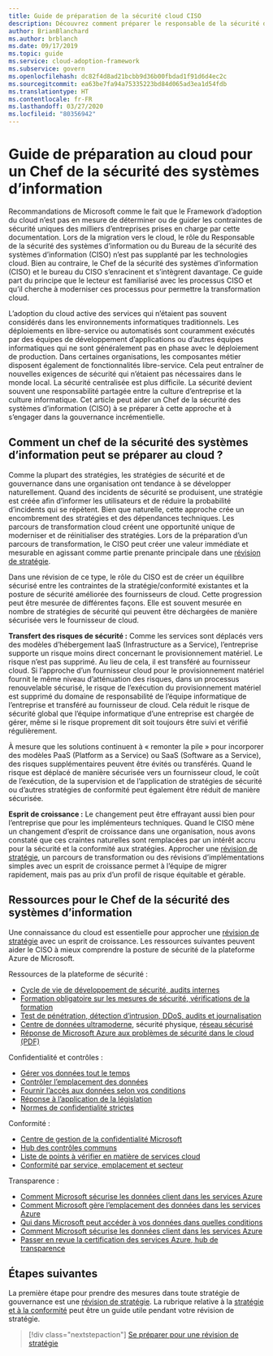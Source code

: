 ```yaml
---
title: Guide de préparation de la sécurité cloud CISO
description: Découvrez comment préparer le responsable de la sécurité des systèmes d’information (CISO) à la transformation du cloud et à la gouvernance incrémentielle.
author: BrianBlanchard
ms.author: brblanch
ms.date: 09/17/2019
ms.topic: guide
ms.service: cloud-adoption-framework
ms.subservice: govern
ms.openlocfilehash: dc82f4d8ad21bcbb9d36b00fbdad1f91d6d4ec2c
ms.sourcegitcommit: ea63be7fa94a75335223bd84d065ad3ea1d54fdb
ms.translationtype: HT
ms.contentlocale: fr-FR
ms.lasthandoff: 03/27/2020
ms.locfileid: "80356942"
---
```

<!-- cSpell:ignore CISO -->

# <a name="ciso-cloud-readiness-guide"></a>Guide de préparation au cloud pour un Chef de la sécurité des systèmes d’information

Recommandations de Microsoft comme le fait que le Framework d’adoption du cloud n’est pas en mesure de déterminer ou de guider les contraintes de sécurité uniques des milliers d’entreprises prises en charge par cette documentation. Lors de la migration vers le cloud, le rôle du Responsable de la sécurité des systèmes d’information ou du Bureau de la sécurité des systèmes d’information (CISO) n’est pas supplanté par les technologies cloud. Bien au contraire, le Chef de la sécurité des systèmes d’information (CISO) et le bureau du CISO s’enracinent et s’intègrent davantage. Ce guide part du principe que le lecteur est familiarisé avec les processus CISO et qu’il cherche à moderniser ces processus pour permettre la transformation cloud.

L’adoption du cloud active des services qui n’étaient pas souvent considérés dans les environnements informatiques traditionnels. Les déploiements en libre-service ou automatisés sont couramment exécutés par des équipes de développement d’applications ou d’autres équipes informatiques qui ne sont généralement pas en phase avec le déploiement de production. Dans certaines organisations, les composantes métier disposent également de fonctionnalités libre-service. Cela peut entraîner de nouvelles exigences de sécurité qui n’étaient pas nécessaires dans le monde local. La sécurité centralisée est plus difficile. La sécurité devient souvent une responsabilité partagée entre la culture d’entreprise et la culture informatique. Cet article peut aider un Chef de la sécurité des systèmes d’information (CISO) à se préparer à cette approche et à s’engager dans la gouvernance incrémentielle.

<!-- markdownlint-disable MD026 -->

## <a name="how-can-a-ciso-prepare-for-the-cloud"></a>Comment un chef de la sécurité des systèmes d’information peut se préparer au cloud ?

Comme la plupart des stratégies, les stratégies de sécurité et de gouvernance dans une organisation ont tendance à se développer naturellement. Quand des incidents de sécurité se produisent, une stratégie est créée afin d’informer les utilisateurs et de réduire la probabilité d’incidents qui se répètent. Bien que naturelle, cette approche crée un encombrement des stratégies et des dépendances techniques. Les parcours de transformation cloud créent une opportunité unique de moderniser et de réinitialiser des stratégies. Lors de la préparation d’un parcours de transformation, le CISO peut créer une valeur immédiate et mesurable en agissant comme partie prenante principale dans une [révision de stratégie](./cloud-policy-review.md).

Dans une révision de ce type, le rôle du CISO est de créer un équilibre sécurisé entre les contraintes de la stratégie/conformité existantes et la posture de sécurité améliorée des fournisseurs de cloud. Cette progression peut être mesurée de différentes façons. Elle est souvent mesurée en nombre de stratégies de sécurité qui peuvent être déchargées de manière sécurisée vers le fournisseur de cloud.

**Transfert des risques de sécurité :** Comme les services sont déplacés vers des modèles d’hébergement IaaS (Infrastructure as a Service), l’entreprise supporte un risque moins direct concernant le provisionnement matériel. Le risque n’est pas supprimé. Au lieu de cela, il est transféré au fournisseur cloud. Si l’approche d’un fournisseur cloud pour le provisionnement matériel fournit le même niveau d’atténuation des risques, dans un processus renouvelable sécurisé, le risque de l’exécution du provisionnement matériel est supprimé du domaine de responsabilité de l’équipe informatique de l’entreprise et transféré au fournisseur de cloud. Cela réduit le risque de sécurité global que l’équipe informatique d’une entreprise est chargée de gérer, même si le risque proprement dit soit toujours être suivi et vérifié régulièrement.

À mesure que les solutions continuent à « remonter la pile » pour incorporer des modèles PaaS (Platform as a Service) ou SaaS (Software as a Service), des risques supplémentaires peuvent être évités ou transférés. Quand le risque est déplacé de manière sécurisée vers un fournisseur cloud, le coût de l’exécution, de la supervision et de l’application de stratégies de sécurité ou d’autres stratégies de conformité peut également être réduit de manière sécurisée.

**Esprit de croissance :** Le changement peut être effrayant aussi bien pour l’entreprise que pour les implémenteurs techniques. Quand le CISO mène un changement d’esprit de croissance dans une organisation, nous avons constaté que ces craintes naturelles sont remplacées par un intérêt accru pour la sécurité et la conformité aux stratégies. Approcher une [révision de stratégie](./cloud-policy-review.md), un parcours de transformation ou des révisions d’implémentations simples avec un esprit de croissance permet à l’équipe de migrer rapidement, mais pas au prix d’un profil de risque équitable et gérable.

## <a name="resources-for-the-chief-information-security-officer"></a>Ressources pour le Chef de la sécurité des systèmes d’information

Une connaissance du cloud est essentielle pour approcher une [révision de stratégie](./cloud-policy-review.md) avec un esprit de croissance. Les ressources suivantes peuvent aider le CISO à mieux comprendre la posture de sécurité de la plateforme Azure de Microsoft.

Ressources de la plateforme de sécurité :

- [Cycle de vie de développement de sécurité, audits internes](https://www.microsoft.com/sdl)
- [Formation obligatoire sur les mesures de sécurité, vérifications de la formation](https://downloads.cloudsecurityalliance.org/star/self-assessment/StandardResponsetoRequestforInformationWindowsAzureSecurityPrivacy.docx)
- [Test de pénétration, détection d’intrusion, DDoS, audits et journalisation](https://www.microsoft.com/trustcenter/Security/AuditingAndLogging)
- [Centre de données ultramoderne](https://www.microsoft.com/cloud-platform/global-datacenters), sécurité physique, [réseau sécurisé](https://docs.microsoft.com/azure/security/security-network-overview)
- [Réponse de Microsoft Azure aux problèmes de sécurité dans le cloud (PDF)](https://aka.ms/SecurityResponsePaper)

Confidentialité et contrôles :

- [Gérer vos données tout le temps](https://www.microsoft.com/trustcenter/Privacy/You-own-your-data)
- [Contrôler l’emplacement des données](https://www.microsoft.com/trustcenter/Privacy/Where-your-data-is-located)
- [Fournir l’accès aux données selon vos conditions](https://www.microsoft.com/trustcenter/Privacy/Who-can-access-your-data-and-on-what-terms)
- [Réponse à l’application de la législation](https://www.microsoft.com/trustcenter/Privacy/Responding-to-govt-agency-requests-for-customer-data)
- [Normes de confidentialité strictes](https://www.microsoft.com/TrustCenter/Privacy/We-set-and-adhere-to-stringent-standards)

Conformité :

- [Centre de gestion de la confidentialité Microsoft](https://www.microsoft.com/trustcenter/default.aspx)
- [Hub des contrôles communs](https://www.microsoft.com/trustcenter/Common-Controls-Hub)
- [Liste de points à vérifier en matière de services cloud](https://www.microsoft.com/trustcenter/Compliance/Due-Diligence-Checklist)
- [Conformité par service, emplacement et secteur](https://www.microsoft.com/trustcenter/Compliance/default.aspx)

Transparence :

- [Comment Microsoft sécurise les données client dans les services Azure](https://www.microsoft.com/trustcenter/Transparency/default.aspx)
- [Comment Microsoft gère l’emplacement des données dans les services Azure](https://azuredatacentermap.azurewebsites.net)
- [Qui dans Microsoft peut accéder à vos données dans quelles conditions](https://www.microsoft.com/trustcenter/Privacy/Who-can-access-your-data-and-on-what-terms)
- [Comment Microsoft sécurise les données client dans les services Azure](https://www.microsoft.com/trustcenter/Transparency/default.aspx)
- [Passer en revue la certification des services Azure, hub de transparence](https://www.microsoft.com/trustcenter/Compliance/default.aspx)

## <a name="next-steps"></a>Étapes suivantes

La première étape pour prendre des mesures dans toute stratégie de gouvernance est une [révision de stratégie](./cloud-policy-review.md). La rubrique relative à la [stratégie et à la conformité](./index.md) peut être un guide utile pendant votre révision de stratégie.

> [!div class="nextstepaction"]
> [Se préparer pour une révision de stratégie](./cloud-policy-review.md)
